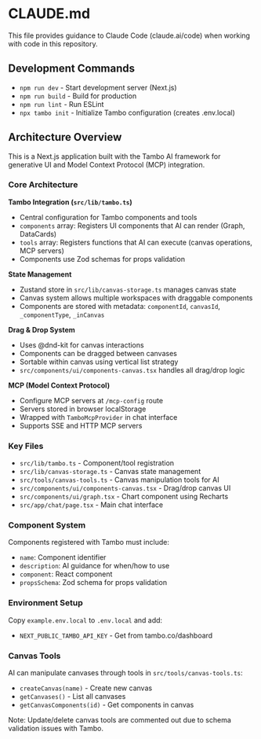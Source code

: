 # CLAUDE.md

This file provides guidance to Claude Code (claude.ai/code) when working with code in this repository.

## Development Commands

- `npm run dev` - Start development server (Next.js)
- `npm run build` - Build for production
- `npm run lint` - Run ESLint
- `npx tambo init` - Initialize Tambo configuration (creates .env.local)

## Architecture Overview

This is a Next.js application built with the Tambo AI framework for generative UI and Model Context Protocol (MCP) integration.

### Core Architecture

**Tambo Integration (`src/lib/tambo.ts`)**
- Central configuration for Tambo components and tools
- `components` array: Registers UI components that AI can render (Graph, DataCards)
- `tools` array: Registers functions that AI can execute (canvas operations, MCP servers)
- Components use Zod schemas for props validation

**State Management**
- Zustand store in `src/lib/canvas-storage.ts` manages canvas state
- Canvas system allows multiple workspaces with draggable components
- Components are stored with metadata: `componentId`, `canvasId`, `_componentType`, `_inCanvas`

**Drag & Drop System**
- Uses @dnd-kit for canvas interactions
- Components can be dragged between canvases
- Sortable within canvas using vertical list strategy
- `src/components/ui/components-canvas.tsx` handles all drag/drop logic

**MCP (Model Context Protocol)**
- Configure MCP servers at `/mcp-config` route
- Servers stored in browser localStorage
- Wrapped with `TamboMcpProvider` in chat interface
- Supports SSE and HTTP MCP servers

### Key Files

- `src/lib/tambo.ts` - Component/tool registration
- `src/lib/canvas-storage.ts` - Canvas state management
- `src/tools/canvas-tools.ts` - Canvas manipulation tools for AI
- `src/components/ui/components-canvas.tsx` - Drag/drop canvas UI
- `src/components/ui/graph.tsx` - Chart component using Recharts
- `src/app/chat/page.tsx` - Main chat interface

### Component System

Components registered with Tambo must include:
- `name`: Component identifier
- `description`: AI guidance for when/how to use
- `component`: React component
- `propsSchema`: Zod schema for props validation

### Environment Setup

Copy `example.env.local` to `.env.local` and add:
- `NEXT_PUBLIC_TAMBO_API_KEY` - Get from tambo.co/dashboard

### Canvas Tools

AI can manipulate canvases through tools in `src/tools/canvas-tools.ts`:
- `createCanvas(name)` - Create new canvas
- `getCanvases()` - List all canvases  
- `getCanvasComponents(id)` - Get components in canvas

Note: Update/delete canvas tools are commented out due to schema validation issues with Tambo.